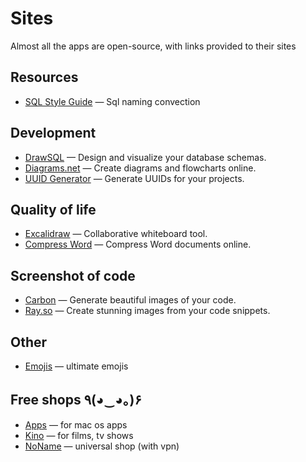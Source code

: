 ﻿# Sites
Almost all the apps are open-source, with links provided to their sites

## Resources
- [SQL Style Guide](https://www.sqlstyle.guide/#tables) — Sql naming convection

## Development
- [DrawSQL](https://drawsql.app/) — Design and visualize your database schemas.
- [Diagrams.net](https://app.diagrams.net/) — Create diagrams and flowcharts online.
- [UUID Generator](https://www.uuidgenerator.net/) — Generate UUIDs for your projects.

## Quality of life
- [Excalidraw](https://excalidraw.com/) — Collaborative whiteboard tool.
- [Compress Word](https://www.compresss.com/ru/compress-word.html) — Compress Word documents online.

## Screenshot of code
- [Carbon](https://carbon.now.sh/) — Generate beautiful images of your code.
- [Ray.so](https://ray.so/) — Create stunning images from your code snippets.

## Other
- [Emojis](https://symbl.cc/) — ultimate emojis

## Free shops ٩(◕‿◕｡)۶
- [Apps](https://appstorrent.ru/) — for mac os apps
- [Kino](https://kinozal.tv/) — for films, tv shows
- [NoName](https://nnmclub.to/) — universal shop (with vpn)
